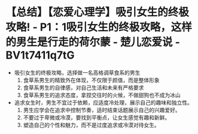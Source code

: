 # 【总结】【恋爱心理学】吸引女生的终极攻略! - P1：1吸引女生的终极攻略，这样的男生是行走的荷尔蒙 - 楚儿恋爱说 - BV1t7411q7tG

-   吸引女生的终极攻略，选择做一名高格调草食系的男生
    1.  食草系男生的精致外在体现，不仅限于颜值，而是整体形象
    2.  食草系男生的自律感，对自己生活和未来有严格要求
    3.  食草系男生的追求态度，拿捏交往时的火候，不做甜狗也不成为冰山
-   追求女生时，男生不宜过于依赖，应适度冷处理，展示自己的趣味和独立性。
    1.  男生应学会在追求中控制节奏，适时结束话题展示自己的兴趣爱好。
    2.  不要过于卑微或冷漠，要找到平衡点，让女生感觉有趣和新鲜。
    3.  塑造自己的个性和魅力，而不是过度追求或冷漠对待女生。